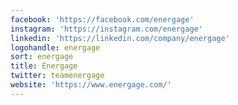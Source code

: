 ```yaml
---
facebook: 'https://facebook.com/energage'
instagram: 'https://instagram.com/energage'
linkedin: 'https://linkedin.com/company/energage'
logohandle: energage
sort: energage
title: Energage
twitter: teamenergage
website: 'https://www.energage.com/'
---
```

